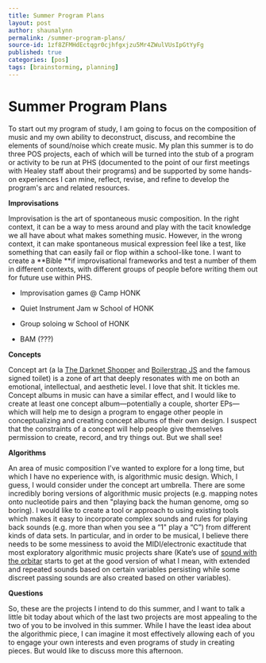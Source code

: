 ```yaml
---
title: Summer Program Plans
layout: post
author: shaunalynn
permalink: /summer-program-plans/
source-id: 1zf8ZFMHdEctqgr0cjhfgxjzu5Mr4ZWulVUsIpGtYyFg
published: true
categories: [pos]
tags: [brainstorming, planning]
---
```


# Summer Program Plans

To start out my program of study, I am going to focus on the composition of music and my own ability to deconstruct, discuss, and recombine the elements of sound/noise which create music. My plan this summer is to do three POS projects, each of which will be turned into the stub of a program or activity to be run at PHS (documented to the point of our first meetings with Healey staff about their programs) and be supported by some hands-on experiences I can mine, reflect, revise, and refine to develop the program's arc and related resources.

**Improvisations**

Improvisation is the art of spontaneous music composition. In the right context, it can be a way to mess around and play with the tacit knowledge we all have about what makes something music. However, in the wrong context, it can make spontaneous musical expression feel like a test, like something that can easily fail or flop within a school-like tone. I want to create a **Bible **if improvisational frameworks and test a number of them in different contexts, with different groups of people before writing them out for future use within PHS.

* Improvisation games @ Camp HONK

* Quiet Instrument Jam w School of HONK

* Group soloing w School of HONK 

* BAM (???)

**Concepts**

Concept art (a la [The Darknet Shopper](https://www.theguardian.com/world/2015/apr/22/swiss-police-release-robot-random-darknet-shopper-ecstasy-deep-web) and [Boilerstrap JS](http://html9responsiveboilerstrapjs.com/) and the famous signed toilet) is a zone of art that deeply resonates with me on both an emotional, intellectual, and aesthetic level. I love that shit. It tickles me. Concept albums in music can have a similar effect, and I would like to create at least one concept album—potentially a couple, shorter EPs—which will help me to design a program to engage other people in conceptualizing and creating concept albums of their own design. I suspect that the constraints of a concept will help people give themselves permission to create, record, and try things out. But we shall see!

**Algorithms**

An area of music composition I've wanted to explore for a long time, but which I have no experience with, is algorithmic music design. Which, I guess, I would consider under the concept art umbrella. There are some incredibly boring versions of algorithmic music projects (e.g. mapping notes onto nucleotide pairs and then "playing back the human genome, omg so boring). I would like to create a tool or approach to using existing tools which makes it easy to incorporate complex sounds and rules for playing back sounds (e.g. more than when you see a “1" play a “C”) from different kinds of data sets. In particular, and in order to be musical, I believe there needs to be some messiness to avoid the MIDI/electronic exactitude that most exploratory algorithmic music projects share (Kate’s use of [sound with the orbitar](https://www.youtube.com/watch?v=yfDfV6fNJBQ) starts to get at the good version of what I mean, with extended and repeated sounds based on certain variables persisting while some discreet passing sounds are also created based on other variables).

**Questions**

So, these are the projects I intend to do this summer, and I want to talk a little bit today about which of the last two projects are most appealing to the two of you to be involved in this summer. While I have the least idea about the algorithmic piece, I can imagine it most effectively allowing each of you to engage your own interests and even programs of study in creating pieces. But would like to discuss more this afternoon.